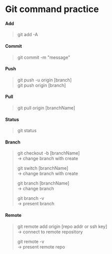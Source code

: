 # Git command practice
#### Add
> git add -A
#### Commit
> git commit -m "message"
#### Push
> git push -u origin [branch]   
> git push origin [branch]
#### Pull
> git pull origin [branchName]
#### Status
> git status
#### Branch
> git checkout -b [branchName]   
> -> change branch with create   
>  
> git switch [branchName]   
> -> change branch with create   
> 
> git branch [branchName]   
> -> change branch   
>
> git branch -v   
  -> present branch
#### Remote
> git remote add origin [repo addr or ssh key]   
> -> connect to remote repository   
>  
> git remote -v   
> -> present remote repo
